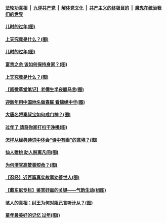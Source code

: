 

####  [法轮功真相](../../../../basic/blob/master/README.md?t=02112231) &nbsp;|&nbsp; [九评共产党](../../../../9ping.md/blob/master/README.md?t=02112231) &nbsp;|&nbsp; [解体党文化](../../../../jtdwh.md/blob/master/README.md?t=02112231)  &nbsp;|&nbsp; [共产主义的终极目的](../../../../gczydzjmd.md/blob/master/README.md?t=02112231) &nbsp;|&nbsp; [魔鬼在统治我们的世界](../../../../mgztzwmdsj.md/blob/master/README.md?t=02112231) 


#### [儿时的过年(图)](../pages/p7/961817.md?t=02112231) 



#### [上天究竟是什么？(图)](../pages/p7/961681.md?t=02112231) 



#### [儿时的过年(图)](../pages/p7/961817.md?t=02112231) 

#### [富贵之余 该如何保持身家？(图)](../pages/p7/961640.md?t=02112231) 



#### [上天究竟是什么？(图)](../pages/p7/961681.md?t=02112231) 


#### [【阅微草堂笔记】老儒生半夜聼马言(图)](../pages/p7/956876.md?t=02112231) 

#### [迎新年用中国地名做春联 看锦绣中华(图)](../pages/p7/961913.md?t=02112231) 

#### [大唐名将秦叔宝如何成门神？(图)](../pages/p7/961676.md?t=02112231) 

#### [过年了 请将你家打扫干净噢(图)](../pages/p7/961725.md?t=02112231) 


#### [怎样从经典诗词中体会“诗中有画”的意境？(图)](../pages/p7/961673.md?t=02112231) 

#### [仙人赠桃 助人脱离凡间(图)](../pages/p7/961400.md?t=02112231) 


#### [为何清官高赞善短命？(图)](../pages/p7/960148.md?t=02112231) 

#### [【忍经】近百篇真实故事劝善世人(图)](../pages/p7/961193.md?t=02112231) 

#### [【戴东尼专栏】鉴赏好画的关键——气韵生动(组图)](../pages/p7/953349.md?t=02112231) 

#### [骇人的真相：纣王为何对妲己言听计从？(图)](../pages/p7/961335.md?t=02112231) 

#### [童年最美好的记忆 过年(图))](../pages/p7/959836.md?t=02112231) 


